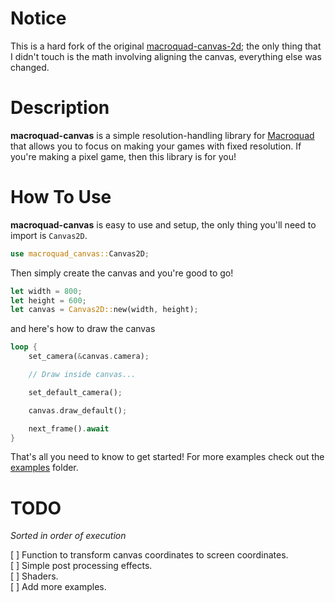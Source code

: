 # Notice

This is a hard fork of the original
[macroquad-canvas-2d](https://git.sr.ht/~nik_codes/macroquad-canvas); the only thing that I didn't
touch is the math involving aligning the canvas, everything else was changed.

# Description

**macroquad-canvas** is a simple resolution-handling library for
[Macroquad](https://github.com/not-fl3/macroquad) that allows you to focus on making your games with
fixed resolution. If you're making a pixel game, then this library is for you!

# How To Use

**macroquad-canvas** is easy to use and setup, the only thing you'll need to import is `Canvas2D`.

```rust
use macroquad_canvas::Canvas2D;
```

Then simply create the canvas and you're good to go!

```rust
let width = 800;
let height = 600;
let canvas = Canvas2D::new(width, height);
```

and here's how to draw the canvas

```rust
loop {
    set_camera(&canvas.camera);

    // Draw inside canvas...

    set_default_camera();

    canvas.draw_default();

    next_frame().await
}
```

That's all you need to know to get started! For more examples check out the
[examples](https://github.com/alexmozaidze/macroquad-canvas/tree/main/examples) folder.

# TODO

*Sorted in order of execution*

[ ] Function to transform canvas coordinates to screen coordinates.  
[ ] Simple post processing effects.  
[ ] Shaders.  
[ ] Add more examples.
